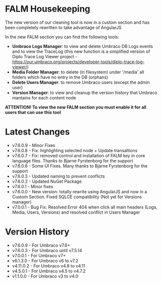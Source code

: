 **FALM Housekeeping**
=================
The new version of our cleaning tool is now in a custom section and has been completely rewritten to take advantage of AngularJS

In the new FALM section you can find the following tools:
- **Umbraco Logs Manager**: to view and delete Umbraco DB Logs events and to view the TraceLog (this new function is a simplified version of Diplo Trace Log Viewer project - https://our.umbraco.org/projects/developer-tools/diplo-trace-log-viewer/)
- **Media Folder Manager**: to delete (in filesystem) under '/media' all folders which have no entry in the DB (orphans)
- **Delete Users Manager**: to remove Umbraco users (except the admin user)
- **Version Manager**: to view and cleanup the version history that Umbraco mantains for each content node

**ATTENTION! To view the new FALM section you must enable it for all users that can use this tool**

**Latest Changes**
==============
- v7.6.0.9  - Minor Fixes
- v7.6.0.8  - Fix: highlighting selected node + Update transaltions
- v7.6.0.7  - Fix: removed control and installation of FALM key in core language files. Thanks to Bjarne Fyrstenborg for the support
- v7.6.0.6  - Some UI Fixes. Many thanks to Bjarne Fyrstenborg for the support
- v7.6.0.3  - Updated naming to prevent conflicts
- v7.6.0.2  - Updated NuGet Package
- v7.6.0.1  - Minor fixes
- v7.6.0.0  - New version: totally rewrite using AngularJS and now in a Custom Section. Fixed SQLCE compatibility (Not yet for Versions manager)
- v7.0.0.1  - Bug Fix: Resolved Error 404 when click all main headers (Logs, Media, Users, Versions) and resolved conflict in Users Manager

**Version History**
===============
- v7.6.0.9  - For Umbraco v7.6+
- v7.6.0.3  - For Umbraco until v7.5.14
- v7.0.0.1  - For Umbraco v7+
- v6.1.3.0  - For Umbraco v6 to v7.2
- v4.11.0.2 - For Umbraco v4.8 to v4.11
- v4.5.0.1  - For Umbraco v4.5 to v4.7.2
- v1.1.0.0  - For Umbraco v3 to v4.0